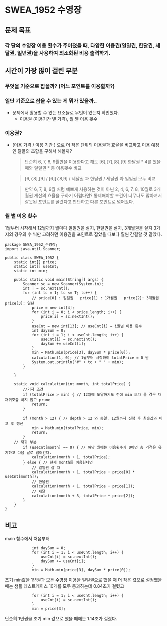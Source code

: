# SWEA_1952 수영장

## 문제 목표 
### 각 달의 수영장 이용 횟수가 주어졌을 때, 다양한 이용권(일일권, 한달권, 세달권, 일년권)을 사용하여 최소화된 비용 출력하기.

## 시간이 가장 많이 걸린 부분

###  무엇을 기준으로 잡을까? (어느 포인트를 이용할까?)

###  일단 기준으로 잡을 수 있는 게 뭐가 있을까..

- 문제에서 활용할 수 있는 요소들로 무엇이 있는지 확인했다.
	- 이용권 (이용기간 별 가격), 월 별 이용 횟수 

### 이용권?
- (이용 가격 / 이용 기간 ) 으로 더 작은 단위의 이용권과 효율을 비교하고 이용 예정인 달들의 조합을 구해서 해볼까? 
	>  단순히 6, 7, 8, 9월만을 이용한다고 해도 [6],[7],[8],[9] 한달권 * 4를 했을 때와 일일권 * 총 이용횟수 비교 
	
	>	[6,7,8],[9] /  [6][7,8,9] /
	 세달권 과 한달권 / 세달권 과 일일권 모두 비교
	
	
	> 만약 6, 7, 8, 9월 처럼 예쁘게 사용하는 것이 아닌 2, 4, 6, 7, 8, 10월로 3개월권 계산의 효율을 구하기 어렵다면? 통제해야할 조건이 너무나도 많아져서 잘못된 포인트를 골랐다고 판단하고 다른 포인트로 넘어갔다.
	

### 월 별 이용 횟수
1월부터 시작해서 12월까지 월마다 일일권을 살지, 한달권을 살지, 3개월권을 살지 3가지의 경우의 수 씩만 고려하면 이용권을 포인트로 잡았을 때보다 훨씬 간결할 것 같았다.

```
package SWEA_1952_수영장;
import java.util.Scanner;

public class SWEA_1952 {
	static int[] price;
	static int[] useCnt;
	static int min;

	public static void main(String[] args) {
		Scanner sc = new Scanner(System.in);
		int T = sc.nextInt();
		for (int tc = 1; tc <= T; tc++) {
			// price[0] : 일일권   price[1] : 1개월권   price[2]: 3개월권   price[3]: 일년
			price = new int[4]; 
			for (int i = 0; i < price.length; i++) { 
				price[i] = sc.nextInt();
			}
			useCnt = new int[13]; // useCnt[i] = i월별 이용 횟수
			int daySum = 0;
			for (int i = 1; i < useCnt.length; i++) { 
				useCnt[i] = sc.nextInt();
				daySum += useCnt[i];
			}
			min = Math.min(price[3], daySum * price[0]);
			calculation(1, 0); // 1월부터 시작하여 totalPrice = 0 원
			System.out.println("#" + tc + " " + min);
		}

	}
		
	static void calculation(int month, int totalPrice) {
		//기저 조건
		if (totalPrice > min) { // 12월에 도달하기도 전에 min 보다 클 경우 더 재귀호출 하지 않고 prune
			return;
		}
	
		if (month > 12) { // depth > 12 와 동일. 12월까지 진행 후 최솟값과 비교 후 갱신
			min = Math.min(totalPrice, min);
			return;
		}
	// 재귀 부분
		if (useCnt[month] == 0) { // 해당 월에는 이용횟수가 0이면 총 가격은 유지하고 다음 달로 넘어간다.
			calculation(month + 1, totalPrice);
		} else { // 현재 month를 이용한다면
			// 일일권 살 때  
			calculation(month + 1, totalPrice + price[0] * useCnt[month]);
			// 한달권
			calculation(month + 1, totalPrice + price[1]);
			// 세달
			calculation(month + 3, totalPrice + price[2]);
		}
	}
}

```



## 비고
main 함수에서 처음부터
```
			int daySum = 0;
			for (int i = 1; i < useCnt.length; i++) {
				useCnt[i] = sc.nextInt();
				daySum += useCnt[i];
			}
			min = Math.min(price[3], daySum * price[0]);
```
초기 min값을 1년권과 모든 수영장 이용을 일일권으로 했을 때 더 작은 값으로 설정했을 때는 샘플 테스트케이스 10개를 모두 통과하는데 0.84초가 걸렸고

```
			for (int i = 1; i < useCnt.length; i++) {
				useCnt[i] = sc.nextInt();
			}
			min = price[3];
```
단순히 1년권을 초기 min 값으로 했을 때에는 1.14초가 걸렸다.
